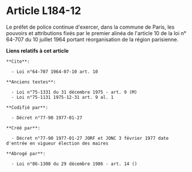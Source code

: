 # Article L184-12

Le préfet de police continue d'exercer, dans la commune de Paris, les pouvoirs et attributions fixés par le premier alinéa de
l'article 10 de la loi n° 64-707 du 10 juillet 1964 portant réorganisation de la région parisienne.

**Liens relatifs à cet article**

	**Cite**:

	  - Loi n°64-707 1964-07-10 art. 10

	**Anciens textes**:

	  - Loi n°75-1331 du 31 décembre 1975 - art. 9 (M)
	  - Loi n°75-1131 1975-12-31 art. 9 al. 1

	**Codifié par**:

	  - Décret n°77-90 1977-01-27

	**Créé par**:

	  - Décret n°77-90 1977-01-27 JORF et JONC 3 février 1977 date d'entrée en vigueur élection des maires

	**Abrogé par**:

	  - Loi n°86-1308 du 29 décembre 1986 - art. 14 ()
